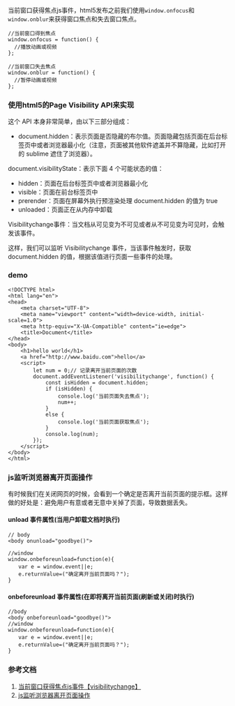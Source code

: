 当前窗口获得焦点js事件，html5发布之前我们使用`window.onfocus`和`window.onblur`来获得窗口焦点和失去窗口焦点。

```
//当前窗口得到焦点 
window.onfocus = function() { 
  //播放动画或视频 
}; 
 
//当前窗口失去焦点 
window.onblur = function() { 
  //暂停动画或视频 
};
```
### 使用html5的Page Visibility API来实现
这个 API 本身非常简单，由以下三部分组成：

* document.hidden：表示页面是否隐藏的布尔值。页面隐藏包括页面在后台标签页中或者浏览器最小化（注意，页面被其他软件遮盖并不算隐藏，比如打开的 sublime 遮住了浏览器）。

document.visibilityState：表示下面 4 个可能状态的值：

* hidden：页面在后台标签页中或者浏览器最小化
* visible：页面在前台标签页中
* prerender：页面在屏幕外执行预渲染处理 document.hidden 的值为 true
* unloaded：页面正在从内存中卸载

Visibilitychange事件：当文档从可见变为不可见或者从不可见变为可见时，会触发该事件。

这样，我们可以监听 Visibilitychange 事件，当该事件触发时，获取 document.hidden 的值，根据该值进行页面一些事件的处理。

### demo
```
<!DOCTYPE html>
<html lang="en">
<head>
    <meta charset="UTF-8">
    <meta name="viewport" content="width=device-width, initial-scale=1.0">
    <meta http-equiv="X-UA-Compatible" content="ie=edge">
    <title>Document</title>
</head>
<body>
    <h1>hello world</h1>
    <a href="http://www.baidu.com">hello</a>
    <script>
        let num = 0;// 记录离开当前页面的次数
        document.addEventListener('visibilitychange', function() {
            const isHidden = document.hidden;
            if (isHidden) {
                console.log('当前页面失去焦点');
                num++;
            }
            else {
                console.log('当前页面获取焦点');
            }
            console.log(num);
        });
    </script>
</body>
</html>
```
### js监听浏览器离开页面操作
有时候我们在关闭网页的时候，会看到一个确定是否离开当前页面的提示框。这样做的好处是：避免用户有意或者无意中关掉了页面，导致数据丢失。
#### unload 事件属性(当用户卸载文档时执行)
```
// body
<body onunload="goodbye()">

//window
window.onbeforeunload=function(e){     
　　var e = window.event||e;  
　　e.returnValue=("确定离开当前页面吗？");
} 
```
#### onbeforeunload 事件属性(在即将离开当前页面(刷新或关闭)时执行)
```
//body
<body onbeforeunload="goodbye()">
//window
window.onbeforeunload=function(e){     
　　var e = window.event||e;  
　　e.returnValue=("确定离开当前页面吗？");
}
```


### 参考文档
1. [当前窗口获得焦点js事件【visibilitychange】](http://www.51xuediannao.com/html5/visibilitychange.html)
2. [js监听浏览器离开页面操作](https://www.cnblogs.com/slly/p/7991474.html)
